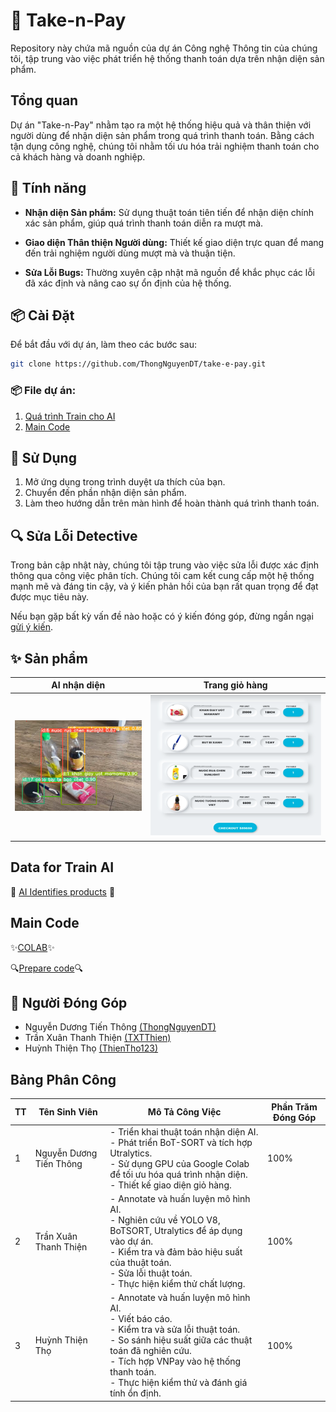 # 🛒 Take-n-Pay

Repository này chứa mã nguồn của dự án Công nghệ Thông tin của chúng tôi, tập trung vào việc phát triển hệ thống thanh toán dựa trên nhận diện sản phẩm.

## Tổng quan

Dự án "Take-n-Pay" nhằm tạo ra một hệ thống hiệu quả và thân thiện với người dùng để nhận diện sản phẩm trong quá trình thanh toán. Bằng cách tận dụng công nghệ, chúng tôi nhằm tối ưu hóa trải nghiệm thanh toán cho cả khách hàng và doanh nghiệp.

## 🚀 Tính năng

- **Nhận diện Sản phẩm:** Sử dụng thuật toán tiên tiến để nhận diện chính xác sản phẩm, giúp quá trình thanh toán diễn ra mượt mà.

- **Giao diện Thân thiện Người dùng:** Thiết kế giao diện trực quan để mang đến trải nghiệm người dùng mượt mà và thuận tiện.

- **Sửa Lỗi Bugs:** Thường xuyên cập nhật mã nguồn để khắc phục các lỗi đã xác định và nâng cao sự ổn định của hệ thống.

## 📦 Cài Đặt

Để bắt đầu với dự án, làm theo các bước sau:

```bash
git clone https://github.com/ThongNguyenDT/take-e-pay.git
```
### 📦 File dự án:

1. [Quá trình Train cho AI](#data-for-train-ai)
2. [Main Code](#main-code)


## 🚀 Sử Dụng
1. Mở ứng dụng trong trình duyệt ưa thích của bạn.
2. Chuyển đến phần nhận diện sản phẩm.
3. Làm theo hướng dẫn trên màn hình để hoàn thành quá trình thanh toán.

## 🔍 Sửa Lỗi Detective

Trong bản cập nhật này, chúng tôi tập trung vào việc sửa lỗi được xác định thông qua công việc phân tích. Chúng tôi cam kết cung cấp một hệ thống mạnh mẽ và đáng tin cậy, và ý kiến phản hồi của bạn rất quan trọng để đạt được mục tiêu này.

Nếu bạn gặp bất kỳ vấn đề nào hoặc có ý kiến đóng góp, đừng ngần ngại [gửi ý kiến](https://github.com/ThongNguyenDT/take-e-pay/issues).

## ✨ Sản phẩm
<div align="center">

| AI nhận diện | Trang giỏ hàng |
|--------------|-----------------|
| ![AI nhận diện](Image/bot-sort.png) | ![Trang giỏ hàng](Image/viewgiohang.png) |
</div>

## Data for Train AI
🚀 [AI Identifies products](https://drive.google.com/drive/folders/1-o0GijxGF4EhhZGRwn5mXXvJRCGwsFPV?usp=drive_link) 🚀

## Main Code
✨[COLAB](https://colab.research.google.com/drive/12ClH3xnHauMq-hp8gKmO8y5K3oAh6cEZ?usp=sharing)✨

🔍[Prepare code](https://colab.research.google.com/drive/1A-cyJgsHko05O3ATkH1WET-0LeVeihHH?usp=sharing)🔍
## 👥 Người Đóng Góp
- Nguyễn Dương Tiến Thông [(ThongNguyenDT)](https://github.com/ThongNguyenDT)
- Trần Xuân Thanh Thiện [(TXTThien)](https://github.com/TXTThien)
- Huỳnh Thiện Thọ [(ThienTho123)](https://github.com/ThienTho123)

## Bảng Phân Công
| TT | Tên Sinh Viên | Mô Tả Công Việc | Phần Trăm Đóng Góp |
| -- | -------------- | --------------- | ------------------ |
| 1 | Nguyễn Dương Tiến Thông | - Triển khai thuật toán nhận diện AI.<br>- Phát triển BoT-SORT và tích hợp Utralytics.<br>- Sử dụng GPU của Google Colab để tối ưu hóa quá trình nhận diện.<br>- Thiết kế giao diện giỏ hàng. | 100% |
| 2 | Trần Xuân Thanh Thiện | - Annotate và huấn luyện mô hình AI.<br>- Nghiên cứu về YOLO V8, BoTSORT, Utralytics để áp dụng vào dự án.<br>- Kiểm tra và đảm bảo hiệu suất của thuật toán.<br>- Sửa lỗi thuật toán.<br>- Thực hiện kiểm thử chất lượng. | 100% |
| 3 | Huỳnh Thiện Thọ | - Annotate và huấn luyện mô hình AI.<br>- Viết báo cáo.<br>- Kiểm tra và sửa lỗi thuật toán.<br>- So sánh hiệu suất giữa các thuật toán đã nghiên cứu.<br>- Tích hợp VNPay vào hệ thống thanh toán.<br>- Thực hiện kiểm thử và đánh giá tính ổn định. | 100% |

